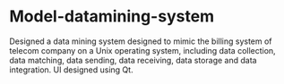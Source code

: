 # Model-datamining-system
Designed a data mining system designed to mimic the billing system of telecom company on a Unix operating system, including data collection, data matching, data sending, data receiving, data storage and data integration. UI designed using Qt.
